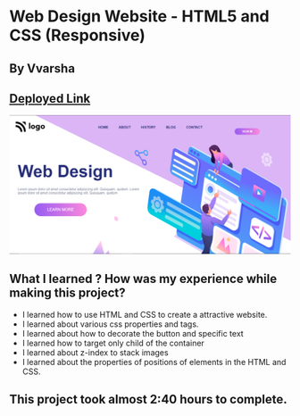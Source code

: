 # Web Design Website - HTML5 and CSS (Responsive)

## By Vvarsha

## [Deployed Link](https://varshacreativitysite.netlify.app/) 

![Completed Website](./Webdesign/Screenshot_2.png)

## What I learned ? How was my experience while making this project?


- I learned how to use HTML and CSS to create a attractive website.
- I learned about various css properties and tags.
- I learned about how to decorate the button and specific text
- I learned how to target only child of the container
- I learned about z-index to stack images
- I learned about the properties of positions of elements in the HTML and CSS.

## This project took almost 2:40 hours to complete.
